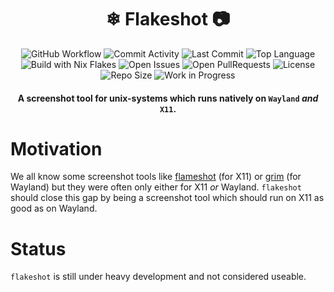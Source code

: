 <div align="center">
  <h1>❄ Flakeshot 📷</h1>

  ![GitHub Workflow]
  ![Commit Activity]
  ![Last Commit]
  ![Top Language]
  ![Build with Nix Flakes]
  ![Open Issues]
  ![Open PullRequests]
  ![License]
  ![Repo Size]
  ![Work in Progress]

  #### A screenshot tool for unix-systems which runs natively on `Wayland` *and* `X11`.
</div>

# Motivation
We all know some screenshot tools like [flameshot] (for X11) or [grim] (for Wayland) but they
were often only either for X11 *or* Wayland. `flakeshot` should close this gap by being a screenshot
tool which should run on X11 as good as on Wayland.

# Status
`flakeshot` is still under heavy development and not considered useable.

<!-----------------------{ Links }---------------------------->

[flameshot]: https://github.com/flameshot-org/flameshot
[grim]: https://sr.ht/~emersion/grim/

<!-----------------------{ Badges }--------------------------->

[GitHub Workflow]: https://github.com/eneoli/flakeshot/actions/workflows/ci.yml/badge.svg
[Commit Activity]: https://img.shields.io/github/commit-activity/m/eneoli/flakeshot/main
[Last Commit]: https://img.shields.io/github/last-commit/eneoli/flakeshot
[Top Language]: https://img.shields.io/github/languages/top/eneoli/flakeshot
[Build with Nix Flakes]: https://img.shields.io/badge/build_with-Nix_Flakes-blue
[Open Issues]: https://img.shields.io/github/issues/eneoli/flakeshot
[Open PullRequests]: https://img.shields.io/github/issues-pr/eneoli/flakeshot
[License]: https://img.shields.io/github/license/eneoli/flakeshot
[Repo Size]: https://img.shields.io/github/repo-size/eneoli/flakeshot
[Work in Progress]: https://img.shields.io/badge/WORK_IN_PROGRESS-red
